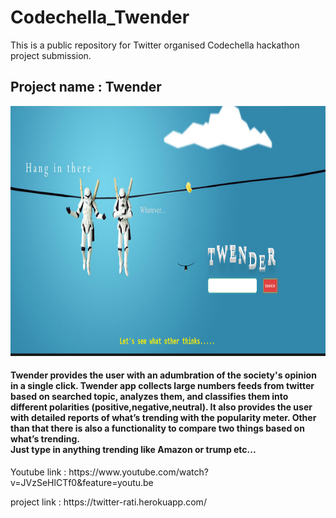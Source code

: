 <h1> Codechella_Twender </h1>
This is a public repository for Twitter organised Codechella hackathon project submission.

<h2> Project name : Twender </h2>

<img src="Selection_008.png" width="700" height="400" title="hover text">

<h4>Twender provides the user with an adumbration of the society's opinion in a single click.
Twender app collects large numbers feeds from twitter based on searched topic, analyzes them, and classifies them into different polarities (positive,negative,neutral). It also provides the user with detailed reports of what’s trending with the popularity meter. Other than that there is also a functionality to compare two things based on what’s trending.<br>
Just type in anything trending like Amazon or trump etc...</h4>

<p> Youtube link : https://www.youtube.com/watch?v=JVzSeHlCTf0&feature=youtu.be </p>

<P> project link : https://twitter-rati.herokuapp.com/ </p>
